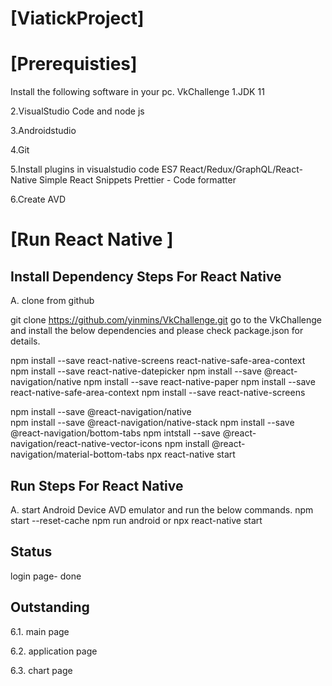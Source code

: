 # [ViatickProject]

# [Prerequisties]
Install the following software in your pc.
 VkChallenge
1.JDK 11

2.VisualStudio Code and node js

3.Androidstudio

4.Git

5.Install plugins in visualstudio code
ES7 React/Redux/GraphQL/React-Native 
Simple React Snippets
Prettier - Code formatter

6.Create AVD 

# [Run React Native ]

## Install Dependency Steps For React Native
A. clone from github

git clone https://github.com/yinmins/VkChallenge.git
go to the VkChallenge and install the below dependencies and please check package.json for details.

npm install --save react-native-screens react-native-safe-area-context
npm install --save react-native-datepicker 
npm install --save @react-navigation/native
npm install --save react-native-paper
npm install --save react-native-safe-area-context
npm install --save react-native-screens

npm install --save @react-navigation/native  
npm install --save @react-navigation/native-stack
npm install --save  @react-navigation/bottom-tabs
npm intstall --save @react-navigation/react-native-vector-icons
npm install @react-navigation/material-bottom-tabs
npx react-native start
 

## Run Steps For React Native

A. start Android Device AVD emulator and run the below commands.
npm start --reset-cache
npm run android
or
npx react-native start
 
## Status
login page- done

## Outstanding

6.1. main page

6.2. application page

6.3. chart page

